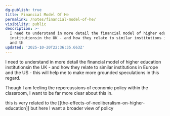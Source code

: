 ```yaml
---
dg-publish: true
title: Financial Model Of He
permalink: /notes/financial-model-of-he/
visibility: public
description: >-
  I need to understand in more detail the financial model of higher education
  institutionsin the UK - and how they relate to similar institutions in Europe
  and th
updated: '2025-10-20T22:36:35.663Z'
---
```

I need to understand in more detail the financial model of higher education institutionsin the UK - and how they relate to similar institutions in Europe and the US - this will help me to make more grounded speculations in this regard. 

Though I am feeling the repercussions of economic policy within the classroom, I want to be far more clear about this in. 

this is very related to the [[the-effects-of-neoliberalism-on-higher-education]] but here I want a broader view of policy 
